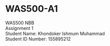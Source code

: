 # WAS500-A1
WAS500 NBB <br />
Assignment 1 <br />
Student Name: Khondoker Ishmum Muhammad <br />
Student ID Number: 155895212 <br />

